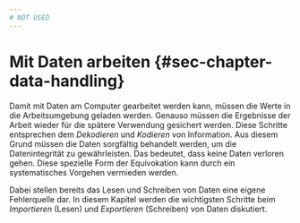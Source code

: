 ```yaml
---
# NOT USED
---
```


# Mit Daten arbeiten {#sec-chapter-data-handling}

Damit mit Daten am Computer gearbeitet werden kann, müssen die Werte in die Arbeitsumgebung geladen werden. Genauso müssen die Ergebnisse der Arbeit wieder für die spätere Verwendung gesichert werden. Diese Schritte entsprechen dem *Dekodieren* und *Kodieren* von Information. Aus diesem Grund müssen die Daten sorgfältig behandelt werden, um die Datenintegrität zu gewährleisten. Das bedeutet, dass keine Daten verloren gehen. Diese spezielle Form der Equivokation kann durch ein systematisches Vorgehen vermieden werden. 

Dabei stellen bereits das Lesen und Schreiben von Daten eine eigene Fehlerquelle dar. In diesem Kapitel werden die wichtigsten Schritte beim *Importieren* (Lesen) und *Exportieren* (Schreiben) von Daten diskutiert.

